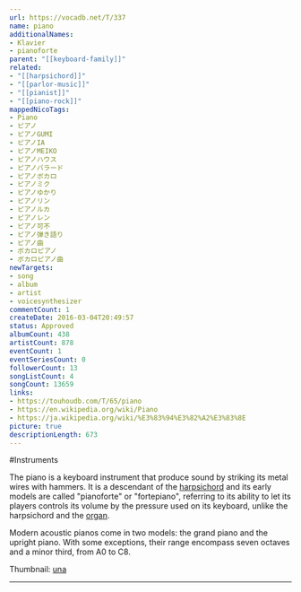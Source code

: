 ```yaml
---
url: https://vocadb.net/T/337
name: piano
additionalNames: 
- Klavier
- pianoforte
parent: "[[keyboard-family]]"
related:
- "[[harpsichord]]"
- "[[parlor-music]]"
- "[[pianist]]"
- "[[piano-rock]]"
mappedNicoTags:
- Piano
- ピアノ
- ピアノGUMI
- ピアノIA
- ピアノMEIKO
- ピアノハウス
- ピアノバラード
- ピアノボカロ
- ピアノミク
- ピアノゆかり
- ピアノリン
- ピアノルカ
- ピアノレン
- ピアノ可不
- ピアノ弾き語り
- ピアノ曲
- ボカロピアノ
- ボカロピアノ曲
newTargets:
- song
- album
- artist
- voicesynthesizer
commentCount: 1
createDate: 2016-03-04T20:49:57
status: Approved
albumCount: 438
artistCount: 878
eventCount: 1
eventSeriesCount: 0
followerCount: 13
songListCount: 4
songCount: 13659
links: 
- https://touhoudb.com/T/65/piano
- https://en.wikipedia.org/wiki/Piano
- https://ja.wikipedia.org/wiki/%E3%83%94%E3%82%A2%E3%83%8E
picture: true
descriptionLength: 673
---
```


#Instruments

The piano is a keyboard instrument that produce sound by striking its metal wires with hammers. It is a descendant of the [harpsichord](https://vocadb.net/T/4921/harpsichord) and its early models are called "pianoforte" or "fortepiano", referring to its ability to let its players controls its volume by the pressure used on its keyboard, unlike the harpsichord and the [organ](https://vocadb.net/T/327/organ). 

Modern acoustic pianos come in two models: the grand piano and the upright piano. With some exceptions, their range encompass seven octaves and a minor third, from A0 to C8.

Thumbnail: [una](http://www.pixiv.net/member_illust.php?mode=medium&illust_id=953089)

---

